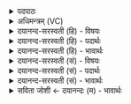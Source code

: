<details><summary>पदपाठः</summary>

स॒मुद्राय॑। त्वा॒। वाता॑य। स्वाहा॑। स॒रि॒राय॑। त्वा॒। वाता॑य॒। स्वाहा॑। अ॒ना॒धृष्याय॑। त्वा॒। वाता॑य। स्वाहा॑। अ॒प्र॒ति॒धृ॒ष्यायेत्य॑प्रति॑ऽधृ॒ष्याय॑। त्वा॒। वाता॑य। स्वाहा॑। अ॒व॒स्यवे॑ त्वा॒। वाता॑य। स्वाहा॑। अ॒शि॒मि॒दायेत्य॑शिमि॒ऽदाय॑। त्वा॒। वाता॑य। स्वाहा॑। ७।
</details>

<details><summary>अधिमन्त्रम् (VC)</summary>

- वातो देवता
- दीर्घतमा ऋषिः
- अष्टिः
- मध्यमः
</details>

<details><summary>दयानन्द-सरस्वती (हि) - विषयः</summary>

फिर विवाह किये स्त्रीपुरुष क्या करें, इस विषय को अगले मन्त्र में कहा है ॥
</details>

<details><summary>दयानन्द-सरस्वती (हि) - पदार्थः</summary>

पदार्थान्वयभाषाः -  हे स्त्रि वा पुरुष ! मैं (स्वाहा) सत्य से (समुद्राय) आकाश में चलने के अर्थ (वाताय) वायुविद्या वा वायु के शोधन के लिये (त्वा) तुझको (स्वाहा) सत्यक्रिया से (सरिराय) जल के तथा (वाताय) घर के वायु के शोधने के लिये (त्वा) तुझको (स्वाहा) सत्यवाणी से (अनाधृष्याय) भय और धमकाने से रहित होने के लिये (वाताय) ओषधिस्थ वायु के जानने को (त्वा) तुझको (स्वाहा) सत्यवाणी वा क्रिया से (अप्रतिधृष्याय) नहीं धमकाने योग्यों के प्रति वर्त्तमान के अर्थ (वाताय) वायु के वेग की गति जानने के लिये (त्वा) तुझको (स्वाहा) सत्यक्रिया से (अवस्यवे) अपनी रक्षा चाहनेवाले के अर्थ तथा (वाताय) प्राणशक्ति को विशेष जानने के लिये (त्वा) तुझको और (स्वाहा) सत्यक्रिया से (अशिमिदाय) भोग्य अन्न जिसमें स्नेह करनेवाला है, उस रस और (वाताय) उदान वायु के लिये (त्वा) तुझको समीप स्वीकार करता हूँ ॥७ ॥
</details>

<details><summary>दयानन्द-सरस्वती (हि) - भावार्थः</summary>

भावार्थभाषाः -  इस मन्त्र में पूर्व मन्त्र में से (उप, यच्छामि) इन पदों की अनुवृत्ति आती है। विवाह किये हुए स्त्री-पुरुष सृष्टिविद्या की उन्नति के लिये प्रयत्न किया करें ॥७ ॥
</details>

<details><summary>दयानन्द-सरस्वती (सं) - विषयः</summary>

पुनः कृतविवाहौ स्त्रीपुंसौ किं कुर्यातामित्याह ॥
</details>

<details><summary>दयानन्द-सरस्वती (सं) - पदार्थः</summary>

पदार्थान्वयभाषाः -  हे स्त्रि पुरुष वाऽहं स्वाहा समुद्राय वाताय त्वा स्वाहा सरिराय वाताय त्वा स्वाहाऽनाधृष्याय वाताय त्वा स्वाहाऽप्रतिधृष्याय वाताय त्वा स्वाहाऽवस्यवे वाताय त्वा स्वाहाऽशिमिदाय वाताय त्वोपयच्छामि ॥७ ॥
</details>

<details><summary>दयानन्द-सरस्वती (सं) - भावार्थः</summary>

भावार्थभाषाः -  अत्र पूर्वस्मान्मन्त्रादुपयच्छामिति पदे अनुवर्त्तेते। कृतविवाहौ स्त्री-पुरुषौ सृष्टिविद्योन्नतये प्रयतेयाताम् ॥७ ॥
</details>

<details><summary>सविता जोशी ← दयानन्दः (म) - भावार्थः</summary>

भावार्थभाषाः -  या मंत्रात पूर्वीच्या मंत्रातील (उप, यच्छामि) या पदांची अनुवृत्ती होते. विवाह करणाऱ्या स्री-पुरुषांनी सृष्टिविद्या उन्नत व्हावी यासाठी प्रयत्न करावा.
</details>